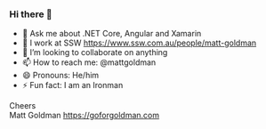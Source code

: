 ### Hi there 👋

* 💬 Ask me about .NET Core, Angular and Xamarin
* 🔭 I work at SSW https://www.ssw.com.au/people/matt-goldman 
* 👯 I’m looking to collaborate on anything
* 📫 How to reach me: @mattgoldman  
* 😄 Pronouns: He/him  
* ⚡ Fun fact: I am an Ironman 

Cheers  
Matt Goldman
https://goforgoldman.com
